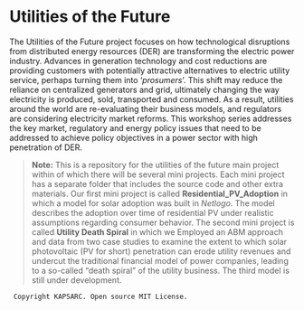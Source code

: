 Utilities of the Future
===================
The Utilities of the Future project focuses on how technological disruptions from distributed energy resources (DER) are transforming the electric power industry. Advances in generation technology and cost reductions are providing customers with potentially attractive alternatives to electric utility service, perhaps turning them into ‘*prosumers*’. This shift may reduce the reliance on centralized generators and grid, ultimately changing the way electricity is produced, sold, transported and consumed. As a result, utilities around the world are re-evaluating their business models, and regulators are considering electricity market reforms. This workshop series addresses the key market, regulatory and energy policy issues that need to be addressed to achieve policy objectives in a power sector with high penetration of DER.
> **Note:**
This is a repository for the utilities of the future main project within of which there will be several mini projects. Each mini project has a separate folder that includes the source code and other extra materials. Our first mini project is called **Residential_PV_Adoption** in which a model for solar adoption was built in *Netlogo*. The model describes the adoption over time of residential PV under realistic assumptions regarding consumer behavior. The second mini project is called **Utility Death Spiral** in which we Employed an ABM approach and data from two case studies to examine the extent to which solar photovoltaic (PV for short) penetration can erode utility revenues and undercut the traditional financial model of power companies, leading to a so-called “death spiral” of the utility business. The third model is still under development.
```
 Copyright KAPSARC. Open source MIT License.
```